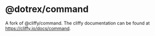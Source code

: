# @dotrex/command

A fork of @cliffy/command.  The cliffy documentation can be found
at <https://cliffy.io/docs/command>.
